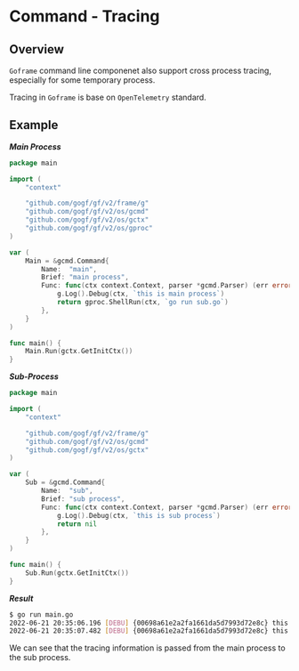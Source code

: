 # Command - Tracing

## Overview

`Goframe` command line componenet also support cross process tracing, especially for some temporary process.

Tracing in `Goframe` is base on `OpenTelemetry` standard.

## Example

***Main Process***

```go
package main

import (
    "context"

    "github.com/gogf/gf/v2/frame/g"
    "github.com/gogf/gf/v2/os/gcmd"
    "github.com/gogf/gf/v2/os/gctx"
    "github.com/gogf/gf/v2/os/gproc"
)

var (
    Main = &gcmd.Command{
        Name:  "main",
        Brief: "main process",
        Func: func(ctx context.Context, parser *gcmd.Parser) (err error) {
            g.Log().Debug(ctx, `this is main process`)
            return gproc.ShellRun(ctx, `go run sub.go`)
        },
    }
)

func main() {
    Main.Run(gctx.GetInitCtx())
}
```

***Sub-Process***

```go
package main

import (
    "context"

    "github.com/gogf/gf/v2/frame/g"
    "github.com/gogf/gf/v2/os/gcmd"
    "github.com/gogf/gf/v2/os/gctx"
)

var (
    Sub = &gcmd.Command{
        Name:  "sub",
        Brief: "sub process",
        Func: func(ctx context.Context, parser *gcmd.Parser) (err error) {
            g.Log().Debug(ctx, `this is sub process`)
            return nil
        },
    }
)

func main() {
    Sub.Run(gctx.GetInitCtx())
}
```

***Result***

```bash
$ go run main.go
2022-06-21 20:35:06.196 [DEBU] {00698a61e2a2fa1661da5d7993d72e8c} this is main process
2022-06-21 20:35:07.482 [DEBU] {00698a61e2a2fa1661da5d7993d72e8c} this is sub process
```

We can see that the tracing information is passed from the main process to the sub process.
